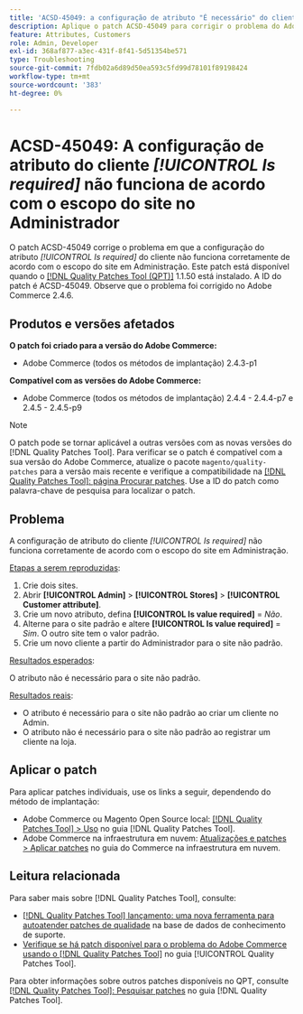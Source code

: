 ```yaml
---
title: 'ACSD-45049: a configuração de atributo "É necessário" do cliente não funciona de acordo com o escopo do site no Administrador'
description: Aplique o patch ACSD-45049 para corrigir o problema do Adobe Commerce em que o atributo do cliente "[!UICONTROL Is required]" não é substituído corretamente de acordo com o escopo do site em Administração.
feature: Attributes, Customers
role: Admin, Developer
exl-id: 368af877-a3ec-431f-8f41-5d51354be571
type: Troubleshooting
source-git-commit: 7fdb02a6d89d50ea593c5fd99d78101f89198424
workflow-type: tm+mt
source-wordcount: '383'
ht-degree: 0%

---
```


# ACSD-45049: A configuração de atributo do cliente *[!UICONTROL Is required]* não funciona de acordo com o escopo do site no Administrador

O patch ACSD-45049 corrige o problema em que a configuração do atributo *[!UICONTROL Is required]* do cliente não funciona corretamente de acordo com o escopo do site em Administração. Este patch está disponível quando o [[!DNL Quality Patches Tool (QPT)]](/help/tools/quality-patches-tool/usage.md) 1.1.50 está instalado. A ID do patch é ACSD-45049. Observe que o problema foi corrigido no Adobe Commerce 2.4.6.

## Produtos e versões afetados

**O patch foi criado para a versão do Adobe Commerce:**

* Adobe Commerce (todos os métodos de implantação) 2.4.3-p1

**Compatível com as versões do Adobe Commerce:**

* Adobe Commerce (todos os métodos de implantação) 2.4.4 - 2.4.4-p7 e 2.4.5 - 2.4.5-p9

>[!NOTE]
>
>O patch pode se tornar aplicável a outras versões com as novas versões do [!DNL Quality Patches Tool]. Para verificar se o patch é compatível com a sua versão do Adobe Commerce, atualize o pacote `magento/quality-patches` para a versão mais recente e verifique a compatibilidade na [[!DNL Quality Patches Tool]: página Procurar patches](https://experienceleague.adobe.com/tools/commerce-quality-patches/index.html?lang=pt-BR). Use a ID do patch como palavra-chave de pesquisa para localizar o patch.

## Problema

A configuração de atributo do cliente *[!UICONTROL Is required]* não funciona corretamente de acordo com o escopo do site em Administração.

<u>Etapas a serem reproduzidas</u>:

1. Crie dois sites.
1. Abrir **[!UICONTROL Admin]** > **[!UICONTROL Stores]** > **[!UICONTROL Customer attribute]**.
1. Crie um novo atributo, defina **[!UICONTROL Is value required]** = *Não*.
1. Alterne para o site padrão e altere **[!UICONTROL Is value required]** = *Sim*. O outro site tem o valor padrão.
1. Crie um novo cliente a partir do Administrador para o site não padrão.

<u>Resultados esperados</u>:

O atributo não é necessário para o site não padrão.

<u>Resultados reais</u>:

* O atributo é necessário para o site não padrão ao criar um cliente no Admin.
* O atributo não é necessário para o site não padrão ao registrar um cliente na loja.

## Aplicar o patch

Para aplicar patches individuais, use os links a seguir, dependendo do método de implantação:

* Adobe Commerce ou Magento Open Source local: [[!DNL Quality Patches Tool] > Uso](/help/tools/quality-patches-tool/usage.md) no guia [!DNL Quality Patches Tool].
* Adobe Commerce na infraestrutura em nuvem: [Atualizações e patches > Aplicar patches](https://experienceleague.adobe.com/docs/commerce-cloud-service/user-guide/develop/upgrade/apply-patches.html?lang=pt-BR) no guia do Commerce na infraestrutura em nuvem.

## Leitura relacionada

Para saber mais sobre [!DNL Quality Patches Tool], consulte:

* [[!DNL Quality Patches Tool] lançamento: uma nova ferramenta para autoatender patches de qualidade](https://experienceleague.adobe.com/pt-br/docs/commerce-operations/tools/quality-patches-tool/quality-patches-tool-to-self-serve-quality-patches) na base de dados de conhecimento de suporte.
* [Verifique se há patch disponível para o problema do Adobe Commerce usando o  [!DNL Quality Patches Tool]](/help/tools/quality-patches-tool/patches-available-in-qpt/check-patch-for-magento-issue-with-magento-quality-patches.md) no guia [!UICONTROL Quality Patches Tool].


Para obter informações sobre outros patches disponíveis no QPT, consulte [[!DNL Quality Patches Tool]: Pesquisar patches](https://experienceleague.adobe.com/tools/commerce-quality-patches/index.html?lang=pt-BR) no guia [!DNL Quality Patches Tool].
